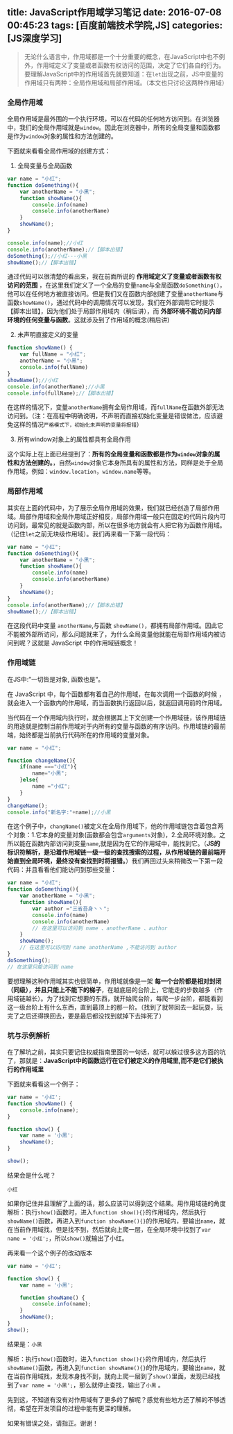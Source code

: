 title: JavaScript作用域学习笔记
date: 2016-07-08 00:45:23
tags: [百度前端技术学院,JS]
categories: [JS深度学习]
---


> 无论什么语言中，作用域都是一个十分重要的概念，在JavaScript中也不例外，作用域定义了变量或者函数有权访问的范围，决定了它们各自的行为。要理解JavaScript中的作用域首先就要知道：在`let`出现之前，JS中变量的作用域只有两种：全局作用域和局部作用域。（本文也只讨论这两种作用域）



### 全局作用域

全局作用域是最外围的一个执行环境，可以在代码的任何地方访问到。在浏览器中，我们的全局作用域就是`window`。因此在浏览器中，所有的全局变量和函数都是作为`window`对象的属性和方法创建的。

下面就来看看全局作用域的创建方式：

1. 全局变量与全局函数

```js
var name = "小红";
function doSomething(){
    var anotherName = "小黑";
    function showName(){
        console.info(name)
        console.info(anotherName)
    }
    showName();
}

console.info(name);//小红
console.info(anotherName);//【脚本出错】
doSomething();//小红---小黑
showName();//【脚本出错】
```
通过代码可以很清楚的看出来，我在前面所说的 **作用域定义了变量或者函数有权访问的范围** ，在这里我们定义了一个全局的变量`name`与全局函数`doSomething()`，他可以在任何地方被直接访问。但是我们又在函数内部创建了变量`anotherName`与函数`showName()`，通过代码中的调用情况可以发现，我们在外部调用它时提示【脚本出错】，因为他们处于局部作用域内（稍后讲），而 **外部环境不能访问内部环境的任何变量与函数**。这就涉及到了作用域的概念(稍后讲)

2. 未声明直接定义的变量

```js
function showName() {
    var fullName = "小红";
    anotherName = "小黑";
    console.info(fullName)
}
showName();//小红
console.info(anotherName);//小黑
console.info(fullName);//【脚本出错】
```
在这样的情况下，变量`anotherName`拥有全局作用域，而`fullName`在函数外部无法访问到。（注：在高程中明确说明，不声明而直接初始化变量是错误做法，应该避免这样的情况`严格模式下，初始化未声明的变量将报错`）

3. 所有window对象上的属性都具有全局作用

这个实际上在上面已经提到了：**所有的全局变量和函数都是作为`window`对象的属性和方法创建的。**，自然`window`对象它本身所具有的属性和方法，同样是处于全局作用域，例如：`window.location`，`window.name`等等。

### 局部作用域


其实在上面的代码中，为了展示全局作用域的效果，我们就已经创造了局部作用域。局部作用域和全局作用域正好相反，局部作用域一般只在固定的代码片段内可访问到，最常见的就是函数内部，所以在很多地方就会有人把它称为函数作用域。（记住`let`之前无块级作用域）。我们再来看一下第一段代码：

```js
var name = "小红";
function doSomething(){
    var anotherName = "小黑";
    function showName(){
        console.info(name)
        console.info(anotherName)
    }
    showName();
}
console.info(anotherName);//【脚本出错】
showName();//【脚本出错】
```
在这段代码中变量 `anotherName`,与函数 `showName()`，都拥有局部作用域。因此它不能被外部所访问，那么问题就来了，为什么全局变量他就能在局部作用域内被访问到呢？这就是 JavaScript 中的作用域链概念！

### 作用域链

在JS中:”一切皆是对象, 函数也是”。

在 JavaScript 中，每个函数都有着自己的作用域，在每次调用一个函数的时候 ，就会进入一个函数内的作用域，而当函数执行返回以后，就返回调用前的作用域。

当代码在一个作用域内执行时，就会根据其上下文创建一个作用域链，该作用域链的用途就是控制当前作用域对于内所有的变量与函数的有序访问。作用域链的最前端，始终都是当前执行代码所在的作用域的变量对象。

```js
var name = "小红";

function changeName(){
    if(name ==="小红"){
        name="小黑";
    }else{
        name ="小红";
    }
}
changeName();
console.info("新名字:"+name);//小黑
```
在这个例子中，`changName()`被定义在全局作用域下，他的作用域链包含着包含两个对象：1.它本身的变量对象(函数都会包含`arguments`对象)，2.全局环境对象。之所以能在函数内部访问到变量`name`,就是因为在它的作用域中，能找到它。（**JS的标识符解析，是沿着作用域链一级一级的查找搜索的过程，从作用域链的最前端开始直到全局环境，最终没有查找到时将报错。**）我们再回过头来稍微改一下第一段代码：并且看看他们能访问到那些变量：

```js
var name = "小红";
function doSomething(){
    var anotherName = "小黑";
    function showName(){
        var author ="三省吾身丶丶";
        console.info(name)
        console.info(anotherName)
        // 在这里可以访问到 name 、anotherName 、author
    }
    showName();
    // 在这里可以访问到 name anotherName ,不能访问到 author
}
doSomething();
// 在这里只能访问到 name
```

要想理解这种作用域其实也很简单，作用域就像是一架 **每一个台阶都是相对封闭（同级），并且只能上不能下的梯子**，在越底层的台阶上，它能走的步数越多（作用域链越长）。为了找到它想要的东西，就开始爬台阶，每爬一步台阶，都能看到这一级台阶上有什么东西，直到最顶上的那一阶。（找到了就带回去一起玩耍，玩完了之后还得换回去，要是最后都没找到就掉下去摔死了）


### 坑与示例解析

在了解坑之前，其实只要记住权威指南里面的一句话，就可以躲过很多这方面的坑了，那就是：**JavaScript中的函数运行在它们被定义的作用域里,而不是它们被执行的作用域里**

下面就来看看这一个例子：

```js
var name = '小红';
function showName() {
    console.info(name);
}

function show() {
    var name = '小黑';
    showName();
}

show();
```
结果会是什么呢？ 

```
小红
```
如果你记住并且理解了上面的话，那么应该可以得到这个结果。用作用域链的角度解析：执行`show()`函数时，进入`function show(){}`的作用域内，然后执行`showName()`函数，再进入到`function showName(){}`的作用域内，要输出`name`，就在当前作用域找，但是找不到，然后就向上爬一层，在全局环境中找到了`var name = '小红';`，所以`show()`就输出了小红。

再来看一个这个例子的改动版本

```js
var name = '小红';

function show() {
    var name = '小黑';

    function showName() {
        console.info(name);
    }
    showName();
}
show();
```
结果是：`小黑`

解析：执行`show()`函数时，进入`function show(){}`的作用域内，然后执行`showName()`函数，再进入到`function showName(){}`的作用域内，要输出`name`，就在当前作用域找，发现本身找不到，就向上爬一层到了`show()`里面，发现已经找到了`var name = '小黑';`，那么就停止查找，输出了`小黑`
。



先到这，不知道有没有对作用域有了更多的了解呢？感觉有些地方还了解的不够透彻，希望在开发项目的过程中能有更深的理解。

如果有错误之处，请指正。谢谢！
